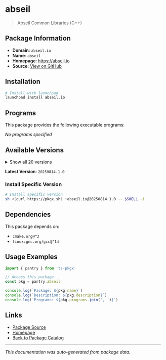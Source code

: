 # abseil

> Abseil Common Libraries (C++)

## Package Information

- **Domain**: `abseil.io`
- **Name**: `abseil`
- **Homepage**: https://abseil.io
- **Source**: [View on GitHub](https://github.com/pkgxdev/pantry/tree/main/projects/abseil.io/package.yml)

## Installation

```bash
# Install with launchpad
launchpad install abseil.io
```

## Programs

This package provides the following executable programs:

*No programs specified*

## Available Versions

<details>
<summary>Show all 20 versions</summary>

- `20250814.1.0`, `20250814.0.0`, `20250512.1.0`, `20250512.0.0`, `20250127.1.0`
- `20250127.0.0`, `20240722.1.0`, `20240722.0.0`, `20240116.3.0`, `20240116.2.0`
- `20240116.1.0`, `20240116.0.0`, `20230802.3.0`, `20230802.2.0`, `20230802.1.0`
- `20230802.0.0`, `20230125.4.0`, `20230125.3.0`, `20230125.2.0`, `20220623.2.0`

</details>

**Latest Version**: `20250814.1.0`

### Install Specific Version

```bash
# Install specific version
sh <(curl https://pkgx.sh) +abseil.io@20250814.1.0 -- $SHELL -i
```

## Dependencies

This package depends on:

- `cmake.org@^3`
- `linux:gnu.org/gcc@^14`

## Usage Examples

```typescript
import { pantry } from 'ts-pkgx'

// Access this package
const pkg = pantry.abseil

console.log(`Package: ${pkg.name}`)
console.log(`Description: ${pkg.description}`)
console.log(`Programs: ${pkg.programs.join(', ')}`)
```

## Links

- [Package Source](https://github.com/pkgxdev/pantry/tree/main/projects/abseil.io/package.yml)
- [Homepage](https://abseil.io)
- [Back to Package Catalog](../../package-catalog.md)

---

*This documentation was auto-generated from package data.*
